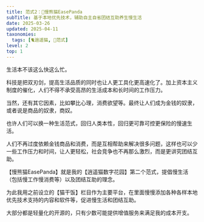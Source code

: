```yaml
---
title: 范式2：🐼慢熊猫EasePanda
subTitle: 基于本地优先技术，辅助自主自省团结互助养生慢生活
date: 2025-03-26
updated: 2025-04-11
taxonomies:
  tags: [🐈逍遥猫, 💛范式]
level: 2
top: 1
---
```


生活本不该这么快这么忙。

科技是把双刃剑，提高生活品质的同时也让人更工具化更高速化了。加上资本主义制度的催化，人们不得不承受高昂的生活成本和长时间的工作压力。

当然，还有其它因素，比如攀比心理，消费欲望等。最终让人们成为金钱的奴隶，或者说是商品的奴隶，商奴。

也许人们可以换一种生活范式，回归人类本性，回归更可靠可控更保险的慢速生活。

人们不再过度依赖金钱商品和消费，而是互相帮助来解决很多问题，这样也可以少一些工作压力和时间，让人更轻松，社会竞争也不再那么激烈，而是更讲究团结互助。

【慢熊猫EasePanda】就是我的【逍遥猫数字花园】第二个范式，提倡慢生活（包括慢工作慢消费等）以及团结互助的理念。

为此我用之前设立的【猫干饭】栏目作为主要平台，在里面慢慢添加各种各样本地优先技术支持的内容和软件等，促进慢生活和团结互助。

大部分都是轻量化的开源的，只有少数可能提供增值服务来满足我的成本开支。
